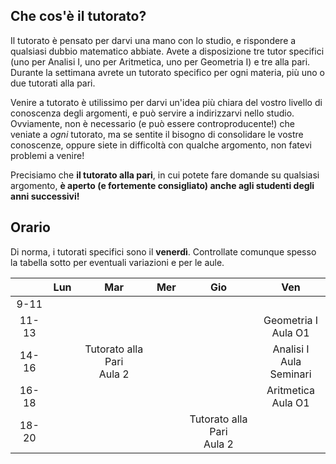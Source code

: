
## Che cos'è il tutorato?

Il tutorato è pensato per darvi una mano con lo studio, e rispondere a qualsiasi dubbio matematico abbiate. Avete a disposizione tre tutor specifici (uno per Analisi I, uno per Aritmetica, uno per Geometria I) e tre alla pari. Durante la settimana avrete un tutorato specifico per ogni materia, più uno o due tutorati alla pari. 

Venire a tutorato è utilissimo per darvi un'idea più chiara del vostro livello di conoscenza degli argomenti, e può servire a indirizzarvi nello studio. Ovviamente, non è necessario (e può essere controproducente!) che veniate a _ogni_ tutorato, ma se sentite il bisogno di consolidare le vostre conoscenze, oppure siete in difficoltà con qualche argomento, non fatevi problemi a venire! 

Precisiamo che **il tutorato alla pari**, in cui potete fare domande su qualsiasi argomento, **è aperto (e fortemente consigliato) anche agli studenti degli anni successivi!**

## Orario

Di norma, i tutorati specifici sono il **venerdì**. Controllate comunque spesso la tabella sotto per eventuali variazioni e per le aule.

|  | Lun | Mar | Mer | Gio | Ven |
|:---:|:---:|:---:|:---:|:---:|:---:|
|9-11| 	 |   |   |  |  |
|11-13|	 |   |   |  | Geometria I <br> Aula O1  |
|14-16|	 | Tutorato alla Pari <br> Aula 2 |   |  | Analisi I <br> Aula Seminari |
|16-18|	 |   |   |  | Aritmetica <br> Aula O1 | 
|18-20|  |   |   | Tutorato alla Pari <br> Aula 2 |  | 

</div>
